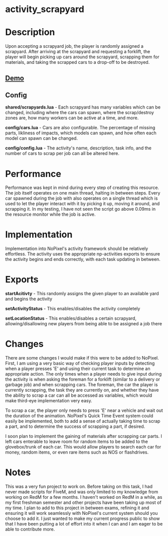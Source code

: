 # activity_scrapyard

# Description
Upon accepting a scrapyard job, the player is randomly assigned a scrapyard. After arriving at the scrapyard and requesting a forklift, the player will begin picking up cars around the scrapyard, scrapping them for materials, and taking the scrapped cars to a drop-off to be destroyed.

## [Demo](https://streamable.com/w7f7r3)

## Config
**shared/scrapyards.lua** - Each scrapyard has many variables which can be changed, including where the cars can spawn, where the scrap/destroy zones are, how many workers can be active at a time, and more.

**config/cars.lua** - Cars are also configurable. The percentage of missing parts, likliness of impacts, which models can spawn, and how often each model can spawn can be changed.

**config/config.lua** - The activity's name, description, task info, and the number of cars to scrap per job can all be altered here.

# Performance
Performance was kept in mind during every step of creating this resource. The job itself operates on one main thread, halting in between steps. Every car spawned during the job with also operates on a single thread which is used to let the player interact with it by picking it up, moving it around, and scrapping it. In my testing, I have not seen the script go above 0.09ms in the resource monitor while the job is active.

# Implementation
Implementation into NoPixel's activity framework should be relatively effortless. The activity uses the appropriate np-activities exports to ensure the activity begins and ends correctly, with each task updating in between. 

# Exports
**startAcitivty** - This randomly assigns the given player to an available yard and begins the activity

**setActivityStatus** - This enables/disables the activity completely

**setLocationStatus** - This enables/disables a certain scrapyard, allowing/disallowing new players from being able to be assigned a job there

# Changes
There are some changes I would make if this were to be added to NoPixel. First, I am using a very basic way of checking player inputs by detecting when a player presses 'E' and using their current task to determine an appropriate action. The only times when a player needs to give input during the activity is when asking the foreman for a forklift (similar to a delivery or garbage job) and when scrapping cars. The foreman, the car the player is currently scrapping, the task they are currently on, and whether they have the ability to scrap a car can all be accessed as variables, which would make third-eye implementation very easy.

To scrap a car, the player only needs to press 'E' near a vehicle and wait out the duration of the animation. NoPixel's Quick Time Event system could easily be implemented, both to add a sense of actually taking time to scrap a part, and to determine the success of scrapping a part, if desired.

I soon plan to implement the gaining of materials after scrapping car parts. I left cars enterable to leave room for random items to be added to the glovebox/trunk of each car. This would allow players to search each car for money, random items, or even rare items such as NOS or flashdrives. 

# Notes
This was a very fun project to work on. Before taking on this task, I had never made scripts for FiveM, and was only limited to my knowledge from working on RedM for a few months. I haven't worked on RedM in a while, as my first freshman semester and other projects have been taking up most of my time. I plan to add to this project in between exams, refining it and ensuring it will work seamlessly with NoPixel's current system should you choose to add it. I just wanted to make my current progress public to show that I have been putting a lot of effort into it when I can and I am eager to be able to contribute more.
